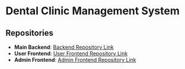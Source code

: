 # Dental Clinic Management System

## Repositories

- **Main Backend**: [Backend Repository Link](https://github.com/jathurT/jathurT-DN-Dental-Clinic-Backend)  
- **User Frontend**: [User Frontend Repository Link](https://github.com/ShamilKaleel/DN-Dental-Clinic-patient)  
- **Admin Frontend**: [Admin Frontend Repository Link](https://github.com/ShamilKaleel/DN-Dental-Clinic-admin)
  
